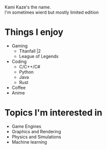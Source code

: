 Kami Kaze's the name.</br>
I'm sometimes wierd but mostly limited edition

# Things I enjoy
- Gaming
  * Titanfall |2
  * League of Legends
- Coding
  * C/C++/C#
  * Python
  * Java
  * Rust
- Coffee
- Anime

# Topics I'm interested in
- Game Engines
- Graphics and Rendering
- Physics and Simulations
- Machine learning

<!---
Kaze-Kami/Kaze-Kami is a ✨ special ✨ repository because its `README.md` (this file) appears on your GitHub profile.
You can click the Preview link to take a look at your changes.
--->

